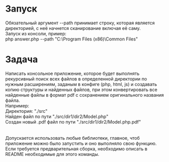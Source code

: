 # Запуск
Обязательный аргумент --path принимает строку, которая является директорией, с неё начнется сканирование включая её саму.<br>
Запуск из консоли, пример:<br>
php answer.php --path "C:\Program Files (x86)\Common Files"<br>

# Задача
Написать консольное приложение, которое будет выполнять рекурсивный поиск всех файлов в определенной директории по нужным расширениям, заданым в конфиге (php, html, js) и создавать копию структуры и найденных файлов, при этом конвертировать все найденные файлы в формат pdf с сохранением оригинального названия файла.<br>
Например: <br>
Директория: "./src"<br>
Найден файл по пути "./src/dir1/dir2/Model.php"<br>
Создан новый .pdf файл по пути "./src/dir1/dir2/Model.php.pdf"<br>
<br><br>
Допускается использовать любые библиотеки, главное, чтоб приложение можно было запустить и оно выполняло свою функцию.<br>
Если требуется предварительная сборка, необходимо описать в README необходимые для этого команды.